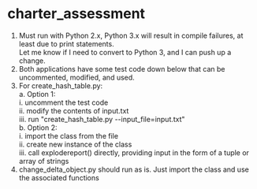 # charter_assessment

1. Must run with Python 2.x, Python 3.x will result in compile failures, at least due to print statements.<br />
   Let me know if I need to convert to Python 3, and I can push up a change.<br />
2. Both applications have some test code down below that can be uncommented, modified, and used.<br />
3. For create_hash_table.py:<br />
    a. Option 1:<br />
        i. uncomment the test code<br />
        ii. modify the contents of input.txt<br />
        iii. run "create_hash_table.py --input_file=input.txt"<br />
    b. Option 2:<br />
        i. import the class from the file<br />
        ii. create new instance of the class<br />
        iii. call explodereport() directly, providing input in the form of a tuple or array of strings<br />
4. change_delta_object.py should run as is. Just import the class and use the associated functions